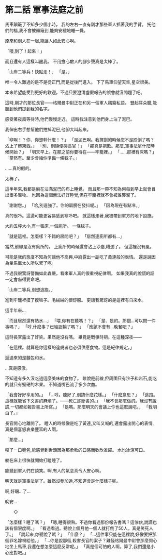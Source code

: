 # 第二話 軍事法庭之前

馬車顛簸了不知多少個小時。
我的左右一直有剛才那些軍人抓著我的手臂。
托他們的福,我不會被顛簸到,能夠安穩地睡一覺。

原來和別人在一起,能讓人如此安心啊。

「喂,到了！起來！」

而且還有人這樣叫醒我。
不用擔心敵人的腳步聲真是太棒了。

「山岸二等兵！快點走！」
「是。」

唯一令人難過的是不是從正門,而是從後門進入。
下了馬車仰望天空,星空很美。

本來希望能受到更好的歡迎。不過只要澄清虛假報告的誤會就沒問題了吧。

這時,剛才的那位長官——格爾曼中尉正在和另一個軍人竊竊私語。
豎起耳朵聽,能聽到他們提到我的名字。

感受著夜風等待時,他們慢慢走近。
這時我注意到他們身上沾了泥巴。

我伸出右手想幫他們拍掉泥巴,他卻大叫起來。

「咿啊！？你、你想幹什麼！？」
「是泥巴啊。我揮劍的時候您不是跌倒了嗎？沾上了髒東西。」
「別、別隨便碰長官！」
「那真是抱歉。那麼,軍事法庭什麼時候開始？」
「明天早上。在那之前你要待在——牢籠裡。」
「……那裡有床嗎？」
「當然有。至少會給你準備一條毯子。」

……真的假的。

太棒了。

這半年來,我都是躺在沾滿泥巴的布上睡覺。
而且那一帶不知為何每到早上就會冒出很多魔物。
也因為這個無法好好睡覺,但在牢籠裡就不會被誰襲擊了。

「謝謝您。」
「哈,別逞強了。你的肩膀在發抖呢。」
「因為現在有點冷。」

真的很冷。這邊可能更容易感到寒冷吧。
就這樣走著,我被帶到軍方的地下設施。

大約五坪大小,有一張床,一個廁所。
一條毯子。

「就是這裡。怎麼樣？不錯的房間吧？」
「居然連廁所都有...」

當然,前線是沒有廁所的。
上廁所的時候還會沾上沙塵,糟透了。
但這裡沒有風。

可能是我的態度不知為何讓他不高興,中尉露出一副吃了黃連般的表情。
還是說因為坐馬車太久所以累了呢。

不過我很驚訝警備如此森嚴。看來軍人真的很重視紀律啊。
如果我真的說謊的話一定會嚇得要命吧。

「山岸二等兵,別想逃跑。」

進到牢籠裡摸了摸毯子。毛絨絨的很舒服。
更讓我驚訝的是這裡有自來水。

這半年來...

「而且居然還有熱水...」
「喂,你有在聽嗎！？」
「是、是的。那個...可以問一件事嗎？」
「哼,什麼事？已經認輸了嗎？」
「應該不會有...晚餐吧？」

這時長官露出了奸笑。果然是沒有嗎。
畢竟是戰爭時期。在這種深夜——

「在這裡。就算是你這樣的違規者也必須供應食物。這是紀律規定。」

遞過來的是麵包和水。

...真是感激。

不知道有多久沒吃過這麼美味的食物了。
雖說是前線,但周圍只有沙子和岩石,能吃的就只有堅硬的木果。
不知道嘴巴流了多少次血。

「我會好好享用的。」
「...哼。聽好了,別搞什麼花樣。」
「什麼意思？」
「逃跑。這樣就能省下文書的麻煩了。——死亡診斷書的。」
「我不會那麼做的。我沒有說謊,一切都如報告書上所寫。」
「是嗎。那麼明天的會議上你也這麼說吧。」
「我明白了。」

長官開心地離開了。
瞪人的時候像是吃了黃連,又叫又喊的,還會露出開心的表情,真是個喜怒哀樂豐富的人啊。

「那麼...」

咬了一口麵包,能感覺到舌頭因為那柔軟的口感而歡欣雀躍。
水也冰涼可口。

躺在床上很快就開始打瞌睡了。

能聽到軍人們在談笑。啊,有人的氣息真令人安心啊。

明天就是軍事法庭了。雖然沒參加過,不知道會是什麼樣子呢。

啊,好睏...了...

晚安...

　　◇

「怎麼樣？睡了嗎？」
「嗯,睡得很熟。不過你看過那份報告書嗎？這傢伙,說謊也該有個限度啊。」
「看過看過。聽說上個月他一個人就打倒了50人。真是笑死人了。」
「說起來,你聽說了嗎？」
「什麼？」
「...這件事只能在這裡說,好像要把那個罪名嫁禍給他。」
「...你是說那個,殺害長官的案子？難怪格爾曼中尉會那麼開心地坐上馬車,我還在想怎麼這麼反常呢。」
「真是個可怕的人啊。算了,我們還是小心應對吧。」